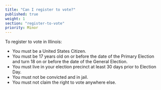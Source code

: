 ```yaml
---
title: "Can I register to vote?"
published: true
weight: 1
section: "register-to-vote"
priority: Minor
---
```

To register to vote in Illinois:  
- You must be a United States Citizen.  
- You must be 17 years old on or before the date of the Primary Election and turn 18 on or before the date of the General Election.  
- You must live in your election precinct at least 30 days prior to Election Day.  
- You must not be convicted and in jail.  
- You must not claim the right to vote anywhere else.  

